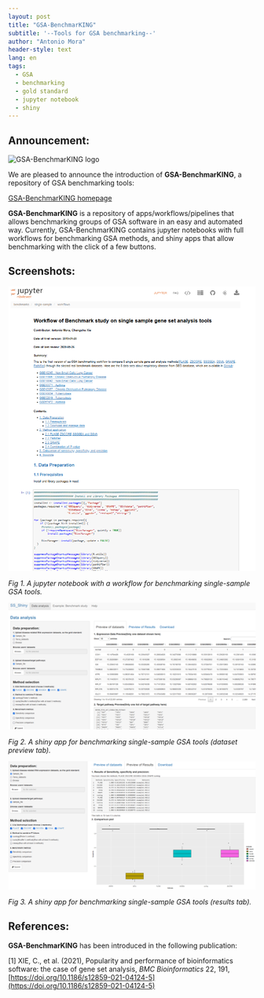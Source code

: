 ```yaml
---
layout: post
title: "GSA-BenchmarKING"
subtitle: '--Tools for GSA benchmarking--'
author: "Antonio Mora"
header-style: text
lang: en
tags:
  - GSA
  - benchmarking
  - gold standard
  - jupyter notebook
  - shiny
---
```


## Announcement:
![GSA-BenchmarKING logo](/img/gsa-benchmarking-logo-200x200.png)

We are pleased to announce the introduction of **GSA-BenchmarKING**, a repository of GSA benchmarking tools:

[GSA-BenchmarKING homepage](https://gsa-central.github.io/benchmarKING.html)

**GSA-BenchmarKING** is a repository of apps/workflows/pipelines that allows benchmarking groups of GSA software in an easy and automated way. Currently, GSA-BenchmarKING contains jupyter notebooks with full workflows for benchmarking GSA methods, and shiny apps that allow benchmarking with the click of a few buttons.

## Screenshots:

![GSABenchmarKING screenshot](/img/gsabench-fig1.PNG)

_Fig 1. A jupyter notebook with a workflow for benchmarking single-sample GSA tools._

![GSABenchmarKING screenshot](/img/gsabench-fig2.PNG)

_Fig 2. A shiny app for benchmarking single-sample GSA tools (dataset preview tab)._

![GSABenchmarKING screenshot](/img/gsabench-fig3.PNG)

_Fig 3. A shiny app for benchmarking single-sample GSA tools (results tab)._

## References:
**GSA-BenchmarKING** has been introduced in the following publication:

[1] XIE, C., et al. (2021), Popularity and performance of bioinformatics software: the case of gene set analysis, _BMC Bioinformatics_ 22, 191, [https://doi.org/10.1186/s12859-021-04124-5](https://doi.org/10.1186/s12859-021-04124-5)

